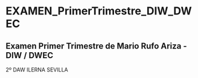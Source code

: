 # EXAMEN_PrimerTrimestre_DIW_DWEC
Examen Primer Trimestre de Mario Rufo Ariza - DIW / DWEC
--------------
2º DAW ILERNA SEVILLA

